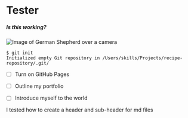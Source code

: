 # Tester 
##### Is this working?


![Image of German Shepherd over a camera](https://github.com/user-attachments/assets/361644c3-2f35-4671-888f-7c530418746c)
```
$ git init
Initialized empty Git repository in /Users/skills/Projects/recipe-repository/.git/
```




- [ ] Turn on GitHub Pages
- [ ] Outline my portfolio
- [ ] Introduce myself to the world






I tested how to create a header and sub-header for md files
